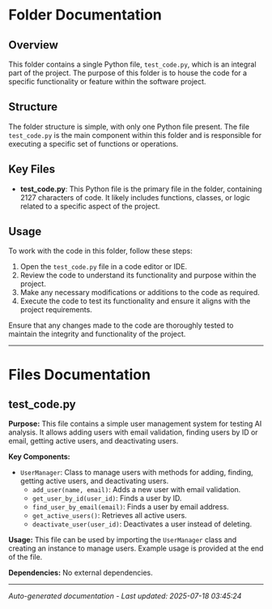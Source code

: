 # Folder Documentation

## Overview
This folder contains a single Python file, `test_code.py`, which is an integral part of the project. The purpose of this folder is to house the code for a specific functionality or feature within the software project.

## Structure
The folder structure is simple, with only one Python file present. The file `test_code.py` is the main component within this folder and is responsible for executing a specific set of functions or operations.

## Key Files
- **test_code.py**: This Python file is the primary file in the folder, containing 2127 characters of code. It likely includes functions, classes, or logic related to a specific aspect of the project.

## Usage
To work with the code in this folder, follow these steps:
1. Open the `test_code.py` file in a code editor or IDE.
2. Review the code to understand its functionality and purpose within the project.
3. Make any necessary modifications or additions to the code as required.
4. Execute the code to test its functionality and ensure it aligns with the project requirements.

Ensure that any changes made to the code are thoroughly tested to maintain the integrity and functionality of the project.

---

# Files Documentation

## test_code.py

**Purpose:** This file contains a simple user management system for testing AI analysis. It allows adding users with email validation, finding users by ID or email, getting active users, and deactivating users.

**Key Components:**
- `UserManager`: Class to manage users with methods for adding, finding, getting active users, and deactivating users.
  - `add_user(name, email)`: Adds a new user with email validation.
  - `get_user_by_id(user_id)`: Finds a user by ID.
  - `find_user_by_email(email)`: Finds a user by email address.
  - `get_active_users()`: Retrieves all active users.
  - `deactivate_user(user_id)`: Deactivates a user instead of deleting.

**Usage:** This file can be used by importing the `UserManager` class and creating an instance to manage users. Example usage is provided at the end of the file.

**Dependencies:** No external dependencies.

---
*Auto-generated documentation - Last updated: 2025-07-18 03:45:24*
